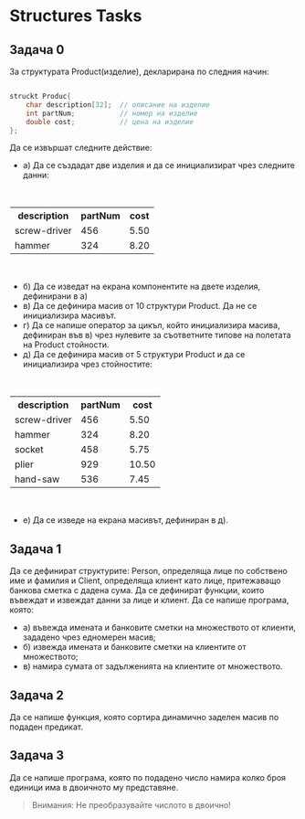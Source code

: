 # Structures Tasks

## Задача 0
 За структурата Product(изделие), декларирана по следния начин:

 ```c++

 struckt Produc{
     char description[32];  // описание на изделие
     int partNum;           // номер на изделие
     double cost;           // цена на изделие
 };

 ```

Да се извършат следните действие:
<br>
* а) Да се създадат две изделия и да се инициализират чрез следните данни:

<br>

<table style="width:100%; border:1px solid white;">
  <tr>
    <th>description</th>
    <th>partNum</th>
    <th>cost</th>
  </tr>
  <tr>
    <td>screw-driver</td>
    <td>456</td>
    <td>5.50</td>
  </tr>
  <tr>
    <td>hammer</td>
    <td>324</td>
    <td>8.20</td>
  </tr>
</table>
<br>

* б) Да се изведат на екрана компонентите на двете изделия, дефинирани в а)
* в) Да се дефинира масив от 10 структури Product. Да не се инициализира масивът.
* г) Да се напише оператор за цикъл, който инициализира масива, дефиниран във в) чрез нулевите за съответните типове на полетата на Product стойности.
* д) Да се дефинира масив от 5 структури Product и да се инициализира чрез стойностите:

<br>

<table style="width:100%; border:1px solid white;">
  <tr>
    <th>description</th>
    <th>partNum</th>
    <th>cost</th>
  </tr>
  <tr>
    <td>screw-driver</td>
    <td>456</td>
    <td>5.50</td>
  </tr>
  <tr>
    <td>hammer</td>
    <td>324</td>
    <td>8.20</td>
  </tr>
   <tr>
    <td>socket</td>
    <td>458</td>
    <td>5.75</td>
  </tr>
   <tr>
    <td>plier</td>
    <td>929</td>
    <td>10.50</td>
  </tr>
   <tr>
    <td>hand-saw</td>
    <td>536</td>
    <td>7.45</td>
  </tr>
</table>

<br>

* е) Да се изведе на екрана масивът, дефиниран в д).


## Задача 1
Да се дефинират структурите: Person, определяща лице по собствено име и фамилия и Client, определяща клиент като лице, притежаващо банкова сметка с дадена сума. Да се дефинират функции, които въвеждат и извеждат данни за лице и клиент. Да се напише програма, която:
* а) въвежда имената и банковите сметки на множеството от клиенти, зададено чрез едномерен масив;
* б) извежда имената и банковите сметки на клиентите от множеството;
* в) намира сумата от задълженията на клиентите от множеството.

## Задача 2
Да се напише функция, която сортира динамично заделен масив по подаден предикат.

## Задача 3
Да се напише програма, която по подадено число намира колко броя единици има в двоичното му представяне.

> Внимания: Не преобразувайте числото в двоично!
